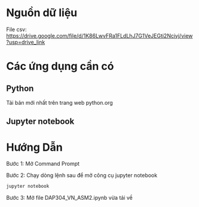 # Nguồn dữ liệu
  File csv: 
https://drive.google.com/file/d/1K86LwvFRa1FLdLhJ7G1VeJEGti2Ncivj/view?usp=drive_link
# Các ứng dụng cần có

## Python

Tải bản mới nhất trên trang web python.org

## Jupyter notebook

# Hướng Dẫn

Bước 1: Mở Command Prompt 

Bước 2: Chạy dòng lệnh sau để mở công cụ jupyter notebook
```bash
jupyter notebook
```

Bước 3: Mở file DAP304_VN_ASM2.ipynb vừa tải về

